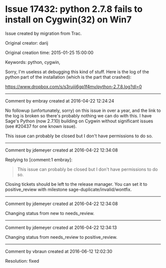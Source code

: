 # Issue 17432: python 2.7.8 fails to install on Cygwin(32) on Win7

Issue created by migration from Trac.

Original creator: darij

Original creation time: 2015-01-25 15:00:00

Keywords: python, cygwin,

Sorry, I'm useless at debugging this kind of stuff. Here is the log of the python part of the installation (which is the part that crashed):

https://www.dropbox.com/s/s3rujii6gp1f4mv/python-2.7.8.log?dl=0


---

Comment by embray created at 2016-04-22 12:24:24

No followup (unfortunately, sorry) on this issue in over a year, and the link to the log is broken so there's probably nothing we can do with this. I have Sage's Python (now 2.7.10) building on Cygwin without significant issues (see #20437 for one known issue).

This issue can probably be closed but I don't have permissions to do so.


---

Comment by jdemeyer created at 2016-04-22 12:34:08

Replying to [comment:1 embray]:
> This issue can probably be closed but I don't have permissions to do so.

Closing tickets should be left to the release manager. You can set it to positive_review with milestone sage-duplicate/invalid/wontfix.


---

Comment by jdemeyer created at 2016-04-22 12:34:08

Changing status from new to needs_review.


---

Comment by jdemeyer created at 2016-04-22 12:34:13

Changing status from needs_review to positive_review.


---

Comment by vbraun created at 2016-06-12 12:02:30

Resolution: fixed
